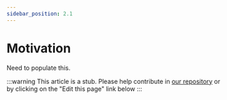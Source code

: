 ```yaml
---
sidebar_position: 2.1
---
```


# Motivation

Need to populate this.

:::warning
This article is a stub. Please help contribute in [our repository](https://github.com/lisp-docs/lisp-docs.github.io) or by clicking on the "Edit this page" link below
:::

 <!-- Probably similarly to https://docs.python.org/3/tutorial/appetite.html but for CL... -->
